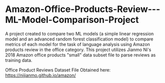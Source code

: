 # Amazon-Office-Products-Review---ML-Model-Comparison-Project
A project created to compare two ML models (a simple linear regression model and an advanced random forest classification model) to compare metrics of each model for the task of language analysis using Amazon products review in the office category. This project utilizes Jianmo Ni's 2018 Amazon office products "small" data subset file to parse reviews as training data.

Office Product Reviews Dataset File Obtained here:
https://nijianmo.github.io/amazon/
